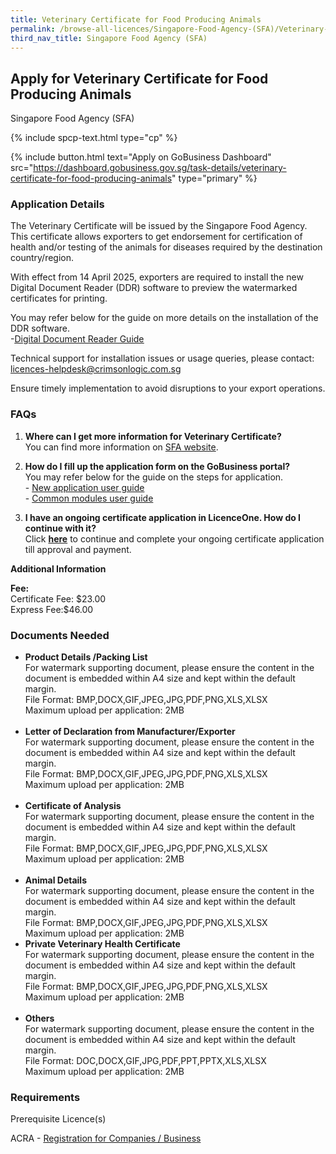 ```yaml
---
title: Veterinary Certificate for Food Producing Animals
permalink: /browse-all-licences/Singapore-Food-Agency-(SFA)/Veterinary-Certificate-for-Food-Producing-Animals
third_nav_title: Singapore Food Agency (SFA)
---
```


## Apply for Veterinary Certificate for Food Producing Animals

Singapore Food Agency (SFA)

{% include spcp-text.html type="cp" %}

{% include button.html text="Apply on GoBusiness Dashboard" src="https://dashboard.gobusiness.gov.sg/task-details/veterinary-certificate-for-food-producing-animals" type="primary" %}

<H3>Application Details</H3>

<p>The Veterinary Certificate will be issued by the Singapore Food Agency. This certificate allows exporters to get endorsement for certification of health and/or testing of the animals for diseases required by the destination country/region.</p>
<p>With effect from 14 April 2025, exporters are required to install the new Digital Document Reader (DDR) software to preview the watermarked certificates for printing.</p>
<p>You may refer below for the guide on more details on the installation of the DDR software.<br>-<u><a href="https://go.gov.sg/ddruserguide" target="_blank" rel="noopener">Digital Document Reader Guide</a></u></p>
<p>Technical support for installation issues or usage queries, please contact: <a title="mailto:licences-helpdesk@crimsonlogic.com.sg" href="mailto:licences-helpdesk@crimsonlogic.com.sg" data-linkindex="22">licences-helpdesk@crimsonlogic.com.sg</a></p>
<p>Ensure timely implementation to avoid disruptions to your export operations.</p>
<h3>FAQs</h3>
<ol>
<li><strong>Where can I get more information for Veterinary Certificate?</strong> <br>You can find more information on <a href="https://www.sfa.gov.sg/commercial-exports/what-you-need-to-know-for-export-tranship-of-animal-feed" target="_blank" rel="noopener">SFA website</a>.</li>
<li>
<p><strong>How do I fill up the application form on the GoBusiness portal?</strong><br>You may refer below for the guide on the steps for application.<br>- <a href="https://go.gov.sg/exportcertuserguide" target="_blank" rel="noopener">New application user guide</a><br>- <a href="https://go.gov.sg/commonmodulesuserguide" target="_blank" rel="noopener">Common modules user guide</a></p>
</li>
<li>
<p><strong>I have an ongoing certificate application in LicenceOne. How do I continue with it?<br></strong>Click&nbsp;<a href="https://licence1.business.gov.sg/licence1/authentication/showLogin.action" target="_blank" rel="noopener"><strong>here</strong></a> to continue and complete your ongoing certificate application till approval and payment.</p>
</li>
</ol>

<strong>Additional Information</strong>

<p><strong>Fee:</strong><br>Certificate Fee: $23.00<br>Express Fee:$46.00</p>

<H3>Documents Needed</H3>

<ul>
<li><strong>Product Details /Packing List</strong><br>For watermark supporting document, please ensure the content in the document is embedded within A4 size and kept within the default margin.<br>File Format: BMP,DOCX,GIF,JPEG,JPG,PDF,PNG,XLS,XLSX<br>Maximum upload per application: 2MB<br><br></li>
<li><strong>Letter of Declaration from Manufacturer/Exporter</strong><br>For watermark supporting document, please ensure the content in the document is embedded within A4 size and kept within the default margin.<br>File Format: BMP,DOCX,GIF,JPEG,JPG,PDF,PNG,XLS,XLSX<br>Maximum upload per application: 2MB<br><br></li>
<li><strong>Certificate of Analysis</strong><br>For watermark supporting document, please ensure the content in the document is embedded within A4 size and kept within the default margin.<br>File Format: BMP,DOCX,GIF,JPEG,JPG,PDF,PNG,XLS,XLSX<br>Maximum upload per application: 2MB<br><br></li>
<li><strong>Animal Details</strong><br>For watermark supporting document, please ensure the content in the document is embedded within A4 size and kept within the default margin.<br>File Format: BMP,DOCX,GIF,JPEG,JPG,PDF,PNG,XLS,XLSX<br>Maximum upload per application: 2MB</li>
<li><strong>Private Veterinary Health Certificate</strong><br>For watermark supporting document, please ensure the content in the document is embedded within A4 size and kept within the default margin.<br>File Format: BMP,DOCX,GIF,JPEG,JPG,PDF,PNG,XLS,XLSX<br>Maximum upload per application: 2MB<br><br></li>
<li><strong>Others</strong><br>For watermark supporting document, please ensure the content in the document is embedded within A4 size and kept within the default margin.<br>File Format: DOC,DOCX,GIF,JPG,PDF,PPT,PPTX,XLS,XLSX<br>Maximum upload per application: 2MB</li>
</ul>

<H3>Requirements</H3>

<p>Prerequisite Licence(s)</p>
<p>ACRA - <a href="https://www.acra.gov.sg/Home/" target="_blank" rel="noopener">Registration for Companies / Business</a></p>

